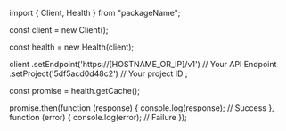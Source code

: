 import { Client, Health } from "packageName";

const client = new Client();

const health = new Health(client);

client
    .setEndpoint('https://[HOSTNAME_OR_IP]/v1') // Your API Endpoint
    .setProject('5df5acd0d48c2') // Your project ID
;

const promise = health.getCache();

promise.then(function (response) {
    console.log(response); // Success
}, function (error) {
    console.log(error); // Failure
});